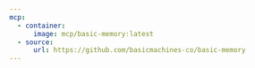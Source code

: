 ```yaml
---
mcp:
  - container:
      image: mcp/basic-memory:latest
  - source:
      url: https://github.com/basicmachines-co/basic-memory
---
```

